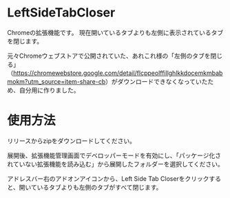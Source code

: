 # LeftSideTabCloser

Chromeの拡張機能です。
現在開いているタブよりも左側に表示されているタブを閉じます。

元々Chromeウェブストアで公開されていた、あれこれ様の「左側のタブを閉じる」（<a>https://chromewebstore.google.com/detail/flcppeolffillghlkkdocemkmbabmokm?utm_source=item-share-cb</a>）がダウンロードできなくなっていたため、自分用に作りました。

# 使用方法

リリースからzipをダウンロードしてください。

展開後、拡張機能管理画面でデベロッパーモードを有効にし、「パッケージ化されていない拡張機能を読み込む」から展開したフォルダーを選択してください。

アドレスバー右のアドオンアイコンから、Left Side Tab Closerをクリックすると、開いているタブよりも左側のタブがすべて閉じます。
